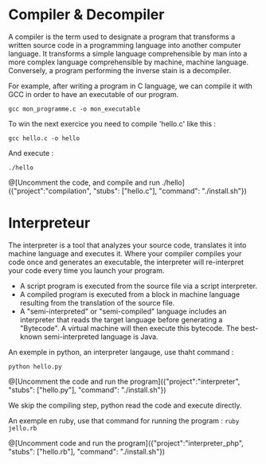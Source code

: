 # Compiler & Decompiler

A compiler is the term used to designate a program that transforms a written source code in a programming language into another computer language.
It transforms a simple language comprehensible by man into a more complex language comprehensible by machine, machine language.
Conversely, a program performing the inverse stain is a decompiler.

For example, after writing a program in C language, we can compile it with GCC in order to have an executable of our program.

`gcc mon_programme.c -o mon_executable`

To win the next exercice you need to compile 'hello.c' like this :

`gcc hello.c -o hello`

And execute :

`./hello`


@[Uncomment the code, and compile and run ./hello]({"project":"compilation", "stubs": ["hello.c"], "command": "./install.sh"})

# Interpreteur

The interpreter is a tool that analyzes your source code, translates it into machine language and executes it.
Where your compiler compiles your code once and generates an executable, the interpreter will re-interpret your code every time you launch your program.

* A script program is executed from the source file via a script interpreter.
* A compiled program is executed from a block in machine language resulting from the translation of the source file.
* A "semi-interpreted" or "semi-compiled" language includes an interpreter that reads the target language before generating a "Bytecode". A virtual machine will then execute this bytecode. The best-known semi-interpreted language is Java.

An exemple in python, an interpreter langauge, use thaht command :

`python hello.py`

@[Uncomment the code and run the program]({"project":"interpreter", "stubs": ["hello.py"], "command": "./install.sh"})

We skip the compiling step, python read the code and execute directly.

An exemple en ruby, use that command for running the program :
 `ruby jello.rb`

 @[Uncomment code  and run the program]({"project":"interpreter_php", "stubs": ["hello.rb"], "command": "./install.sh"})
